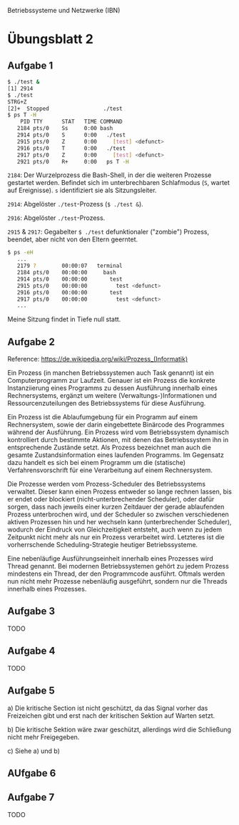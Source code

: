 Betriebssysteme und Netzwerke (IBN)

# Übungsblatt 2

## Aufgabe 1

```bash
$ ./test &
[1] 2914
$ ./test
STRG+Z
[2]+  Stopped                 ./test
$ ps T -H
    PID TTY      STAT   TIME COMMAND
   2184 pts/0    Ss     0:00 bash
   2914 pts/0    S      0:00   ./test
   2915 pts/0    Z      0:00     [test] <defunct>
   2916 pts/0    T      0:00   ./test
   2917 pts/0    Z      0:00     [test] <defunct>
   2921 pts/0    R+     0:00   ps T -H
```

`2184`: Der Wurzelprozess die Bash-Shell, in der die weiteren Prozesse gestartet werden. Befindet sich im unterbrechbaren Schlafmodus (`S`, wartet auf Ereignisse). `s` identifiziert sie als Sitzungsleiter.

`2914`: Abgelöster `./test`-Prozess (`$ ./test &`).

`2916`: Abgelöster `./test`-Prozess.

`2915` & `2917`: Gegabelter `$ ./test` defunktionaler ("zombie") Prozess, beendet, aber nicht von den Eltern geerntet.

```bash
$ ps -eH
   ...
   2179 ?        00:00:07   terminal
   2184 pts/0    00:00:00     bash
   2914 pts/0    00:00:00       test
   2915 pts/0    00:00:00         test <defunct>
   2916 pts/0    00:00:00       test
   2917 pts/0    00:00:00         test <defunct>
   ...
```
Meine Sitzung findet in Tiefe null statt.

## Aufgabe 2

Reference: https://de.wikipedia.org/wiki/Prozess_(Informatik)

Ein Prozess (in manchen Betriebssystemen auch Task genannt) ist ein Computerprogramm zur Laufzeit. Genauer ist ein Prozess die konkrete Instanziierung eines Programms zu dessen Ausführung innerhalb eines Rechnersystems, ergänzt um weitere (Verwaltungs-)Informationen und Ressourcenzuteilungen des Betriebssystems für diese Ausführung.

Ein Prozess ist die Ablaufumgebung für ein Programm auf einem Rechnersystem, sowie der darin eingebettete Binärcode des Programmes während der Ausführung. Ein Prozess wird vom Betriebssystem dynamisch kontrolliert durch bestimmte Aktionen, mit denen das Betriebssystem ihn in entsprechende Zustände setzt. Als Prozess bezeichnet man auch die gesamte Zustandsinformation eines laufenden Programms. Im Gegensatz dazu handelt es sich bei einem Programm um die (statische) Verfahrensvorschrift für eine Verarbeitung auf einem Rechnersystem.

Die Prozesse werden vom Prozess-Scheduler des Betriebssystems verwaltet. Dieser kann einen Prozess entweder so lange rechnen lassen, bis er endet oder blockiert (nicht-unterbrechender Scheduler), oder dafür sorgen, dass nach jeweils einer kurzen Zeitdauer der gerade ablaufenden Prozess unterbrochen wird, und der Scheduler so zwischen verschiedenen aktiven Prozessen hin und her wechseln kann (unterbrechender Scheduler), wodurch der Eindruck von Gleichzeitigkeit entsteht, auch wenn zu jedem Zeitpunkt nicht mehr als nur ein Prozess verarbeitet wird. Letzteres ist die vorherrschende Scheduling-Strategie heutiger Betriebssysteme.

Eine nebenläufige Ausführungseinheit innerhalb eines Prozesses wird Thread genannt. Bei modernen Betriebssystemen gehört zu jedem Prozess mindestens ein Thread, der den Programmcode ausführt. Oftmals werden nun nicht mehr Prozesse nebenläufig ausgeführt, sondern nur die Threads innerhalb eines Prozesses.

## Aufgabe 3

TODO

## Aufgabe 4

TODO

## Aufgabe 5

a) Die kritische Section ist nicht geschützt, da das Signal vorher das Freizeichen gibt und erst nach der kritischen Sektion auf Warten setzt.

b) Die kritische Sektion wäre zwar geschützt, allerdings wird die Schließung nicht mehr Freigegeben.

c) Siehe a) und b)

## AUfgabe 6

## Aufgabe 7

TODO
